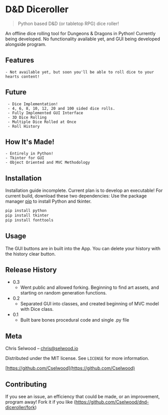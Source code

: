 # D&D Diceroller
> Python based D&D (or tabletop RPG) dice roller!

An offline dice rolling tool for Dungeons & Dragons in Python! Currently being developed. No functionality available yet, and GUI being developed alongside program.

## Features

    - Not available yet, but soon you'll be able to roll dice to your hearts content!

## Future

     - Dice Implementation!
     - 4, 6, 8, 10, 12, 20 and 100 sided dice rolls.
     - Fully Implemented GUI Interface
     - 3D Dice Rolling
     - Multiple Dice Rolled at Once
     - Roll History

## How It's Made!

    - Entirely in Python!
    - Tkinter for GUI
    - Object Oriented and MVC Methodology

## Installation

Installation guide incomplete. Current plan is to develop an executable! For current build, download these two dependencies:
Use the package manager [pip](https://pip.pypa.io/en/stable/) to install Python and tkinter.

```bash
pip install python
pip install tkinter
pip install fonttools
```

## Usage

The GUI buttons are in built into the App. You can delete your history with the history clear button.

## Release History
* 0.3
   * Went public and allowed forking. Beginning to find art assets, and starting on random generation functions.
* 0.2
   * Separated GUI into classes, and created beginning of MVC model with Dice class.
* 0.1
   * Built bare bones procedural code and single .py file

## Meta

Chris Selwood – chris@selwood.io

Distributed under the MIT license. See ``LICENSE`` for more information.

[https://github.com/Cselwood](https://github.com/Cselwood)

## Contributing

If you see an issue, an efficiency that could be made, or an improvement, program away!
Fork it if you like (<https://github.com/Cselwood/dnd-diceroller/fork>)
